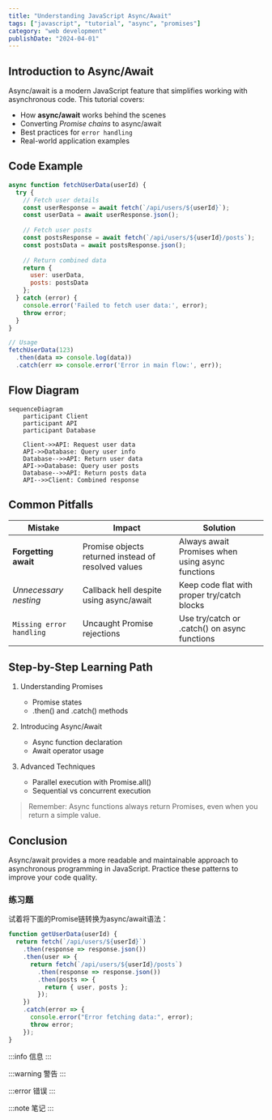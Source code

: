```yaml
---
title: "Understanding JavaScript Async/Await"
tags: ["javascript", "tutorial", "async", "promises"]
category: "web development"
publishDate: "2024-04-01"
---
```


## Introduction to Async/Await

Async/await is a modern JavaScript feature that simplifies working with asynchronous code. This tutorial covers:

- How **async/await** works behind the scenes
- Converting *Promise chains* to async/await
- Best practices for `error handling`
- Real-world application examples

## Code Example

```javascript
async function fetchUserData(userId) {
  try {
    // Fetch user details
    const userResponse = await fetch(`/api/users/${userId}`);
    const userData = await userResponse.json();
    
    // Fetch user posts
    const postsResponse = await fetch(`/api/users/${userId}/posts`);
    const postsData = await postsResponse.json();
    
    // Return combined data
    return {
      user: userData,
      posts: postsData
    };
  } catch (error) {
    console.error('Failed to fetch user data:', error);
    throw error;
  }
}

// Usage
fetchUserData(123)
  .then(data => console.log(data))
  .catch(err => console.error('Error in main flow:', err));
```

## Flow Diagram

```mermaid
sequenceDiagram
    participant Client
    participant API
    participant Database
    
    Client->>API: Request user data
    API->>Database: Query user info
    Database-->>API: Return user data
    API->>Database: Query user posts
    Database-->>API: Return posts data
    API-->>Client: Combined response
```

## Common Pitfalls

| Mistake | Impact | Solution |
|---------|--------|----------|
| **Forgetting await** | Promise objects returned instead of resolved values | Always await Promises when using async functions |
| *Unnecessary nesting* | Callback hell despite using async/await | Keep code flat with proper try/catch blocks |
| `Missing error handling` | Uncaught Promise rejections | Use try/catch or .catch() on async functions |

## Step-by-Step Learning Path

1. Understanding Promises
   - Promise states
   - .then() and .catch() methods

2. Introducing Async/Await
   - Async function declaration
   - Await operator usage

3. Advanced Techniques
   - Parallel execution with Promise.all()
   - Sequential vs concurrent execution

> Remember: Async functions always return Promises, even when you return a simple value.

## Conclusion

Async/await provides a more readable and maintainable approach to asynchronous programming in JavaScript. Practice these patterns to improve your code quality.

### 练习题

试着将下面的Promise链转换为async/await语法：

```javascript
function getUserData(userId) {
  return fetch(`/api/users/${userId}`)
    .then(response => response.json())
    .then(user => {
      return fetch(`/api/users/${userId}/posts`)
        .then(response => response.json())
        .then(posts => {
          return { user, posts };
        });
    })
    .catch(error => {
      console.error("Error fetching data:", error);
      throw error;
    });
}
```

:::info
信息
:::

:::warning
警告
:::

:::error
错误
:::

:::note
笔记
:::
